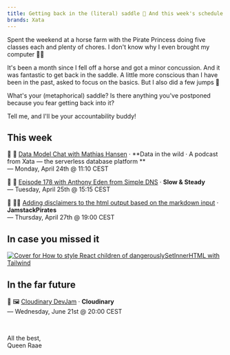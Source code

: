 ```yaml
---
title: Getting back in the (literal) saddle 🐎 And this week's schedule
brands: Xata
---
```


Spent the weekend at a horse farm with the Pirate Princess doing five classes each and plenty of chores. I don't know why I even brought my computer 🤷‍♀️

It's been a month since I fell off a horse and got a minor concussion. And it was fantastic to get back in the saddle. A little more conscious than I have been in the past, asked to focus on the basics. But I also did a few jumps 💪

What's your (metaphorical) saddle? Is there anything you've postponed because you fear getting back into it?

Tell me, and I'll be your accountability buddy!

## This week

🔴 🦋 [Data Model Chat with Mathias Hansen](https://www.youtube.com/live/L4g4P_FfyDY) · **Data in the wild · A podcast from Xata — the serverless database platform **\
— Monday, April 24th @ 11:10 CEST

🔴 🐢 [Episode 178 with Anthony Eden from Simple DNS](https://www.youtube.com/live/Y9p2IgX1Zzs) · **Slow & Steady**\
— Tuesday, April 25th @ 15:15 CEST

🔴 🏴‍☠️ [Adding disclaimers to the html output based on the markdown input](https://www.youtube.com/live/tVWGYQdru1c) · **JamstackPirates**\
— Thursday, April 27th @ 19:00 CEST

## In case you missed it

[![Cover for How to style React children of dangerouslySetInnerHTML with Tailwind](./YouTube2023TailwindAndReact.png)](https://youtu.be/u4Y4jYMUCGU)

## In the far future

🔴 🖼️ [Cloudinary DevJam](https://www.youtube.com/@Cloudinary/streams) · **Cloudinary**\
— Wednesday, June 21st @ 20:00 CEST

&nbsp;

All the best,\
Queen Raae
